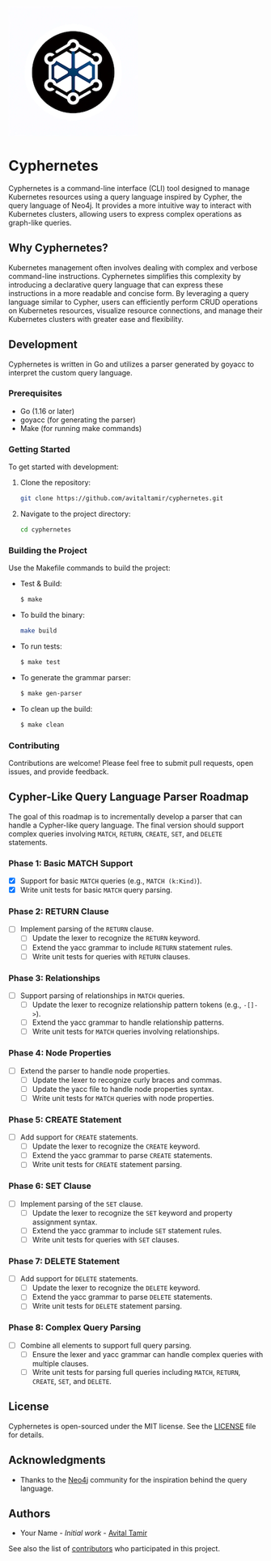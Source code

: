 ![Cyphernetes Logo](./logo.png)

# Cyphernetes

Cyphernetes is a command-line interface (CLI) tool designed to manage Kubernetes resources using a query language inspired by Cypher, the query language of Neo4j. It provides a more intuitive way to interact with Kubernetes clusters, allowing users to express complex operations as graph-like queries.

## Why Cyphernetes?

Kubernetes management often involves dealing with complex and verbose command-line instructions. Cyphernetes simplifies this complexity by introducing a declarative query language that can express these instructions in a more readable and concise form. By leveraging a query language similar to Cypher, users can efficiently perform CRUD operations on Kubernetes resources, visualize resource connections, and manage their Kubernetes clusters with greater ease and flexibility.

## Development

Cyphernetes is written in Go and utilizes a parser generated by goyacc to interpret the custom query language.

### Prerequisites

- Go (1.16 or later)
- goyacc (for generating the parser)
- Make (for running make commands)

### Getting Started

To get started with development:

1. Clone the repository:
    ```bash
    git clone https://github.com/avitaltamir/cyphernetes.git
    ```

2. Navigate to the project directory:
    ```bash
    cd cyphernetes
    ```

### Building the Project

Use the Makefile commands to build the project:

- Test & Build:
    ```bash
    $ make
    ```
- To build the binary:
    ```bash
    make build
    ```

- To run tests:
    ```bash
    $ make test
    ```

- To generate the grammar parser:
    ```bash
    $ make gen-parser
    ```

- To clean up the build:
    ```bash
    $ make clean
    ```

### Contributing

Contributions are welcome! Please feel free to submit pull requests, open issues, and provide feedback.

## Cypher-Like Query Language Parser Roadmap

The goal of this roadmap is to incrementally develop a parser that can handle a Cypher-like query language. The final version should support complex queries involving `MATCH`, `RETURN`, `CREATE`, `SET`, and `DELETE` statements.

### Phase 1: Basic MATCH Support

- [x] Support for basic `MATCH` queries (e.g., `MATCH (k:Kind)`).
- [x] Write unit tests for basic `MATCH` query parsing.

### Phase 2: RETURN Clause

- [ ] Implement parsing of the `RETURN` clause.
  - [ ] Update the lexer to recognize the `RETURN` keyword.
  - [ ] Extend the yacc grammar to include `RETURN` statement rules.
  - [ ] Write unit tests for queries with `RETURN` clauses.

### Phase 3: Relationships

- [ ] Support parsing of relationships in `MATCH` queries.
  - [ ] Update the lexer to recognize relationship pattern tokens (e.g., `-[]->`).
  - [ ] Extend the yacc grammar to handle relationship patterns.
  - [ ] Write unit tests for `MATCH` queries involving relationships.

### Phase 4: Node Properties

- [ ] Extend the parser to handle node properties.
  - [ ] Update the lexer to recognize curly braces and commas.
  - [ ] Update the yacc file to handle node properties syntax.
  - [ ] Write unit tests for `MATCH` queries with node properties.

### Phase 5: CREATE Statement

- [ ] Add support for `CREATE` statements.
  - [ ] Update the lexer to recognize the `CREATE` keyword.
  - [ ] Extend the yacc grammar to parse `CREATE` statements.
  - [ ] Write unit tests for `CREATE` statement parsing.

### Phase 6: SET Clause

- [ ] Implement parsing of the `SET` clause.
  - [ ] Update the lexer to recognize the `SET` keyword and property assignment syntax.
  - [ ] Extend the yacc grammar to include `SET` statement rules.
  - [ ] Write unit tests for queries with `SET` clauses.

### Phase 7: DELETE Statement

- [ ] Add support for `DELETE` statements.
  - [ ] Update the lexer to recognize the `DELETE` keyword.
  - [ ] Extend the yacc grammar to parse `DELETE` statements.
  - [ ] Write unit tests for `DELETE` statement parsing.

### Phase 8: Complex Query Parsing

- [ ] Combine all elements to support full query parsing.
  - [ ] Ensure the lexer and yacc grammar can handle complex queries with multiple clauses.
  - [ ] Write unit tests for parsing full queries including `MATCH`, `RETURN`, `CREATE`, `SET`, and `DELETE`.

## License

Cyphernetes is open-sourced under the MIT license. See the [LICENSE](LICENSE) file for details.

## Acknowledgments

- Thanks to the [Neo4j](https://neo4j.com/) community for the inspiration behind the query language.

## Authors

- Your Name - _Initial work_ - [Avital Tamir](https://github.com/avitaltamir)

See also the list of [contributors](https://github.com/yourusername/cyphernetes/contributors) who participated in this project.
